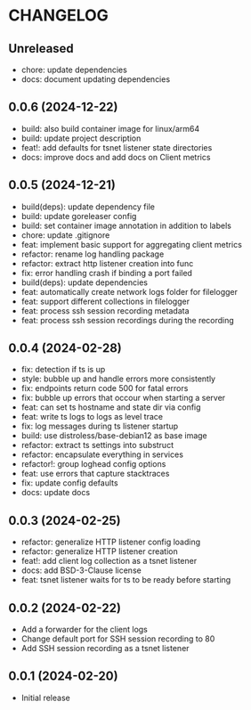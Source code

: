# CHANGELOG

## Unreleased

- chore: update dependencies
- docs: document updating dependencies

## 0.0.6 (2024-12-22)

- build: also build container image for linux/arm64
- build: update project description
- feat!: add defaults for tsnet listener state directories
- docs: improve docs and add docs on Client metrics

## 0.0.5 (2024-12-21)

- build(deps): update dependency file
- build: update goreleaser config
- build: set container image annotation in addition to labels
- chore: update .gitignore
- feat: implement basic support for aggregating client metrics
- refactor: rename log handling package
- refactor: extract http listener creation into func
- fix: error handling crash if binding a port failed
- build(deps): update dependencies
- feat: automatically create network logs folder for filelogger
- feat: support different collections in filelogger
- feat: process ssh session recording metadata
- feat: process ssh session recordings during the recording

## 0.0.4 (2024-02-28)

- fix: detection if ts is up
- style: bubble up and handle errors more consistently
- fix: endpoints return code 500 for fatal errors
- fix: bubble up errors that occour when starting a server
- feat: can set ts hostname and state dir via config
- feat: write ts logs to logs as level trace
- fix: log messages during ts listener startup
- build: use distroless/base-debian12 as base image
- refactor: extract ts settings into substruct
- refactor: encapsulate everything in services
- refactor!: group loghead config options
- feat: use errors that capture stacktraces
- fix: update config defaults
- docs: update docs

## 0.0.3 (2024-02-25)

- refactor: generalize HTTP listener config loading
- refactor: generalize HTTP listener creation
- feat!: add client log collection as a tsnet listener
- docs: add BSD-3-Clause license
- feat: tsnet listener waits for ts to be ready before starting

## 0.0.2 (2024-02-22)

- Add a forwarder for the client logs
- Change default port for SSH session recording to 80
- Add SSH session recording as a tsnet listener

## 0.0.1 (2024-02-20)

- Initial release
